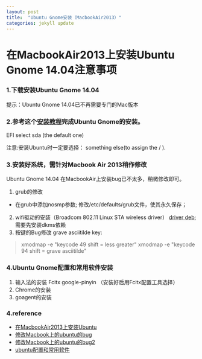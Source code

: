 ```yaml
---
layout: post
title:  "Ubuntu Gnome安装（MacbookAir2013）"
categories: jekyll update
---
```

# 在MacbookAir2013上安装Ubuntu Gnome 14.04注意事项

### 1.下载安装Ubuntu Gnome 14.04
提示：Ubuntu Gnome 14.04已不再需要专门的Mac版本

### 2.参考这个[安装教程](http://www.thatsthewayyoudoit.me/2013/04/how-to-install-ubuntu-1304-on-macbook.html)完成Ubuntu Gnome的安装。
EFI select sda (the default one)

注意:安装Ubuntu时一定要选择： something else(to assign the / ).

### 3.安装好系统，需针对Macbook Air 2013稍作修改
Ubuntu Gnome 14.04 在MacbookAir上安装bug已不太多，稍微修改即可。

1. grub的修改
  - 在grub中添加nosmp参数; 修改/etc/defaults/grub文件，使其永久保存；
2. wifi驱动的安装（Broadcom 802.11 Linux STA wireless driver）
[driver deb](http://launchpadlibrarian.net/157283339/bcmwl-kernel-source_6.30.223.141%2Bbdcom-0ubuntu2_amd64.deb);需要先安装dkms依赖
3. 按键的Bug修改
grave asciitilde key:
> xmodmap -e "keycode 49 shift = less greater"
> xmodmap -e "keycode 94 shift = grave asciitilde"

### 4.Ubuntu Gnome配置和常用软件安装
1. 输入法的安装 Fcitx google-pinyin （安装好后用Fcitx配置工具选择）
2. Chrome的安装
3. goagent的安装

### 4.reference
- [在MacbookAir2013上安装Ubuntu](http://www.thatsthewayyoudoit.me/2013/04/how-to-install-ubuntu-1304-on-macbook.html)
- [修改Macbook上的ubuntu的bug](http://blogs.aerys.in/jeanmarc-leroux/2013/08/28/ubuntu-13-04-on-the-new-macbook-air-2013/)
- [修改Macbook上的ubuntu的bug2](http://www.miek.nl/blog/archives/2013/08/31/macbook_air_61_2013_model_with_ubuntu/index.html)
- [ubuntu配置和常用软件](http://my.oschina.net/daizhe11/blog/170150)
